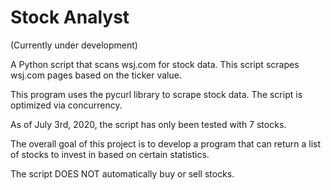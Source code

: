 # Stock Analyst 
(Currently under development)


A Python script that scans wsj.com for stock data. 
This script scrapes wsj.com pages based on the ticker value.

This program uses the pycurl library to scrape stock data.
The script is optimized via concurrency.

As of July 3rd, 2020, the script has only been tested with 7 stocks.

The overall goal of this project is to develop a program that
can return a list of stocks to invest in based on certain statistics.

The script DOES NOT automatically buy or sell stocks. 